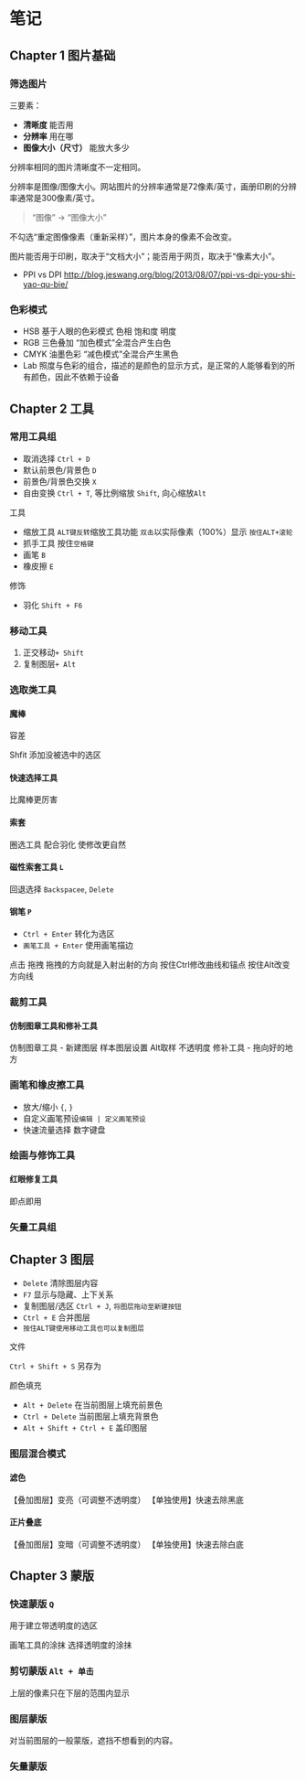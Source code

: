 # 笔记

## Chapter 1 图片基础

### 筛选图片

三要素：

- **清晰度** 能否用
- **分辨率** 用在哪
- **图像大小（尺寸）** 能放大多少

分辨率相同的图片清晰度不一定相同。

分辨率是图像/图像大小。网站图片的分辨率通常是72像素/英寸，画册印刷的分辨率通常是300像素/英寸。

> “图像” -> “图像大小”

不勾选“重定图像像素（重新采样）”，图片本身的像素不会改变。

图片能否用于印刷，取决于“文档大小”；能否用于网页，取决于“像素大小”。

- PPI vs DPI <http://blog.jeswang.org/blog/2013/08/07/ppi-vs-dpi-you-shi-yao-qu-bie/>

### 色彩模式

- HSB 基于人眼的色彩模式 色相 饱和度 明度
- RGB 三色叠加 “加色模式”全混合产生白色
- CMYK 油墨色彩 “减色模式”全混合产生黑色
- Lab 照度与色彩的组合，描述的是颜色的显示方式，是正常的人能够看到的所有颜色，因此不依赖于设备

## Chapter 2 工具

### 常用工具组

- 取消选择 `Ctrl + D`
- 默认前景色/背景色 `D`
- 前景色/背景色交换 `X`
- 自由变换 `Ctrl + T`, 等比例缩放 `Shift`, 向心缩放`Alt`

工具

- 缩放工具 `ALT键反转`缩放工具功能 `双击`以实际像素（100%）显示 `按住ALT+滚轮`
- 抓手工具 按住`空格键`
- 画笔 `B`
- 橡皮擦 `E`

修饰

- 羽化 `Shift + F6`

### 移动工具

1. 正交移动`+ Shift`
2. 复制图层`+ Alt`

### 选取类工具

#### 魔棒

容差

Shfit 添加没被选中的选区

#### 快速选择工具

比魔棒更厉害

#### 索套

圈选工具 配合羽化 使修改更自然

#### 磁性索套工具 `L`

回退选择 `Backspacee`, `Delete`

#### 钢笔 `P`

- `Ctrl + Enter` 转化为选区
- `画笔工具 + Enter` 使用画笔描边

点击 拖拽 拖拽的方向就是入射出射的方向 按住Ctrl修改曲线和锚点 按住Alt改变方向线

### 裁剪工具

#### 仿制图章工具和修补工具

仿制图章工具 - 新建图层 样本图层设置 Alt取样 不透明度
修补工具 - 拖向好的地方

### 画笔和橡皮擦工具

- 放大/缩小 `{`, `}`
- 自定义画笔预设`编辑 | 定义画笔预设`
- 快速流量选择 数字键盘

### 绘画与修饰工具

#### 红眼修复工具

即点即用

### 矢量工具组

## Chapter 3 图层

- `Delete` 清除图层内容
- `F7` 显示与隐藏、上下关系
- 复制图层/选区 `Ctrl + J`, `将图层拖动至新建按钮`
- `Ctrl + E` 合并图层
- `按住ALT键使用移动工具也可以复制图层`

文件

`Ctrl + Shift + S` 另存为

颜色填充

- `Alt + Delete` 在当前图层上填充前景色
- `Ctrl + Delete` 当前图层上填充背景色
- `Alt + Shift + Ctrl + E` 盖印图层

### 图层混合模式

#### 滤色

【叠加图层】变亮（可调整不透明度）
【单独使用】快速去除黑底

#### 正片叠底

【叠加图层】变暗（可调整不透明度）
【单独使用】快速去除白底

## Chapter 3 蒙版

### 快速蒙版 `Q`

用于建立带透明度的选区

画笔工具的涂抹 选择透明度的涂抹

### 剪切蒙版 `Alt + 单击`

上层的像素只在下层的范围内显示

### 图层蒙版

对当前图层的一般蒙版，遮挡不想看到的内容。

### 矢量蒙版
